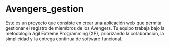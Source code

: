# Avengers_gestion
Este es un proyecto que consiste en crear una aplicación web que permita gestionar el registro de miembros de los Avengers. Tu equipo trabaja bajo la metodología ágil Extreme Programming (XP), priorizando la colaboración, la simplicidad y la entrega continua de software funcional.
